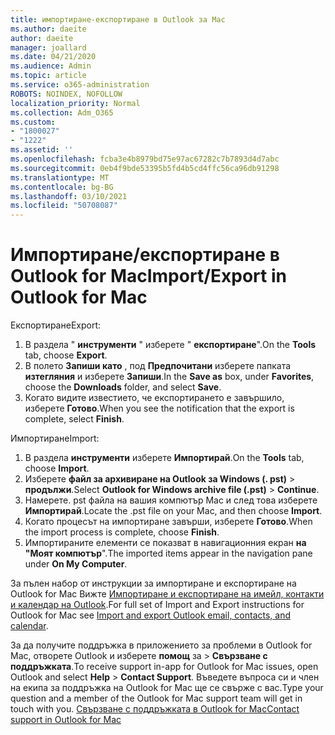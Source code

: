 ```yaml
---
title: импортиране-експортиране в Outlook за Mac
ms.author: daeite
author: daeite
manager: joallard
ms.date: 04/21/2020
ms.audience: Admin
ms.topic: article
ms.service: o365-administration
ROBOTS: NOINDEX, NOFOLLOW
localization_priority: Normal
ms.collection: Adm_O365
ms.custom:
- "1800027"
- "1222"
ms.assetid: ''
ms.openlocfilehash: fcba3e4b8979bd75e97ac67282c7b7893d4d7abc
ms.sourcegitcommit: 0eb4f9bde53395b5fd4b5cd4ffc56ca96db91298
ms.translationtype: MT
ms.contentlocale: bg-BG
ms.lasthandoff: 03/10/2021
ms.locfileid: "50708087"
---
```

# <a name="importexport-in-outlook-for-mac"></a><span data-ttu-id="85542-102">Импортиране/експортиране в Outlook for Mac</span><span class="sxs-lookup"><span data-stu-id="85542-102">Import/Export in Outlook for Mac</span></span> 

<span data-ttu-id="85542-103">Експортиране</span><span class="sxs-lookup"><span data-stu-id="85542-103">Export:</span></span>
1. <span data-ttu-id="85542-104">В раздела " **инструменти** " изберете " **експортиране**".</span><span class="sxs-lookup"><span data-stu-id="85542-104">On the **Tools** tab, choose **Export**.</span></span>
2. <span data-ttu-id="85542-105">В полето **Запиши като** , под **Предпочитани** изберете папката **изтегляния** и изберете **Запиши**.</span><span class="sxs-lookup"><span data-stu-id="85542-105">In the **Save as** box, under **Favorites**, choose the **Downloads** folder, and select **Save**.</span></span>
3. <span data-ttu-id="85542-106">Когато видите известието, че експортирането е завършило, изберете **Готово**.</span><span class="sxs-lookup"><span data-stu-id="85542-106">When you see the notification that the export is complete, select **Finish**.</span></span>

<span data-ttu-id="85542-107">Импортиране</span><span class="sxs-lookup"><span data-stu-id="85542-107">Import:</span></span>
1. <span data-ttu-id="85542-108">В раздела **инструменти** изберете **Импортирай**.</span><span class="sxs-lookup"><span data-stu-id="85542-108">On the **Tools** tab, choose **Import**.</span></span>
2. <span data-ttu-id="85542-109">Изберете **файл за архивиране на Outlook за Windows (. pst)**  >  **продължи**.</span><span class="sxs-lookup"><span data-stu-id="85542-109">Select **Outlook for Windows archive file (.pst)** > **Continue**.</span></span>
3. <span data-ttu-id="85542-110">Намерете. pst файла на вашия компютър Mac и след това изберете **Импортирай**.</span><span class="sxs-lookup"><span data-stu-id="85542-110">Locate the .pst file on your Mac, and then choose **Import**.</span></span>
4. <span data-ttu-id="85542-111">Когато процесът на импортиране завърши, изберете **Готово**.</span><span class="sxs-lookup"><span data-stu-id="85542-111">When the import process is complete, choose **Finish**.</span></span>
5. <span data-ttu-id="85542-112">Импортираните елементи се показват в навигационния екран **на "Моят компютър**".</span><span class="sxs-lookup"><span data-stu-id="85542-112">The imported items appear in the navigation pane under **On My Computer**.</span></span>

<span data-ttu-id="85542-113">За пълен набор от инструкции за импортиране и експортиране на Outlook for Mac Вижте [Импортиране и експортиране на имейл, контакти и календар на Outlook](https://support.office.com/article/92577192-3881-4502-b79d-c3bbada6c8ef#ID0EAACAAA=Mac).</span><span class="sxs-lookup"><span data-stu-id="85542-113">For full set of Import and Export instructions for Outlook for Mac see [Import and export Outlook email, contacts, and calendar](https://support.office.com/article/92577192-3881-4502-b79d-c3bbada6c8ef#ID0EAACAAA=Mac).</span></span> 

<span data-ttu-id="85542-114">За да получите поддръжка в приложението за проблеми в Outlook for Mac, отворете Outlook и изберете **помощ** за  >  **Свързване с поддръжката**.</span><span class="sxs-lookup"><span data-stu-id="85542-114">To receive support in-app for Outlook for Mac issues, open Outlook and select **Help** > **Contact Support**.</span></span> <span data-ttu-id="85542-115">Въведете въпроса си и член на екипа за поддръжка на Outlook for Mac ще се свърже с вас.</span><span class="sxs-lookup"><span data-stu-id="85542-115">Type your question and a member of the Outlook for Mac support team will get in touch with you.</span></span> [<span data-ttu-id="85542-116">Свързване с поддръжката в Outlook for Mac</span><span class="sxs-lookup"><span data-stu-id="85542-116">Contact support in Outlook for Mac</span></span>](https://support.microsoft.com/office/contact-support-within-outlook-for-mac-d0410177-8e65-4487-93f7-206a3a3d71a8)